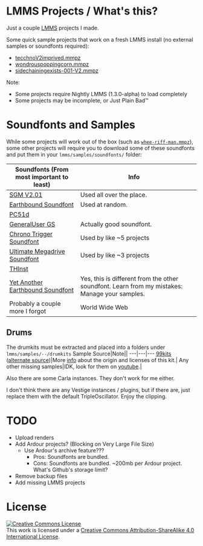 # LMMS Projects / What's this?
Just a couple [LMMS](https://github.com/LMMS/lmms) projects I made.

Some quick sample projects that work on a fresh LMMS install (no external samples or soundfonts required):
* [tecchnoV2imprived.mmpz](/projects/tecchnoV2imprived.mmpz)
* [wondrouspoppingcorn.mmpz](/projects/snippets/wonderouspoppingcorn.mmpz)
* [sidechainingexists-001-V2.mmpz](/projects/sidechainingexists-001-V2.mmpz)

Note:
* Some projects require Nightly LMMS (1.3.0-alpha) to load completely
* Some projects may be incomplete, or Just Plain Bad™

# Soundfonts and Samples
While some projects will work out of the box (such as [`whee-riff-man.mmpz`](/projects/whee-riff-man.mmpz)), some other projects will require you to download some of these soundfonts and put them in your `lmms/samples/soundfonts/` folder:

Soundfonts (From most important to least)|Info||
|---|---|---|
[SGM V2.01](https://archive.org/details/SGM-V2.01)|Used all over the place.|
[Earthbound Soundfont](http://www.williamkage.com/snes_soundfonts/earthbound_soundfont.zip)|Used at random.|
[PC51d](https://archive.org/download/free-soundfonts-sf2-2019-04/PC51d.sf2)||
[GeneralUser GS](https://archive.org/download/free-soundfonts-sf2-2019-04/GeneralUser%20GS%20v1.471.sf2)|Actually good soundfont.|
[Chrono Trigger Soundfont](https://musical-artifacts.com/artifacts/194/ctsf2.zip)|Used by like ~5 projects|
[Ultimate Megadrive Soundfont](https://musical-artifacts.com/artifacts/24/The_Ultimate_Megadrive_Soundfont.zip)|Used by like ~3 projects|
[THInst](https://musical-artifacts.com/artifacts/1327/THCollection.zip)||
[Yet Another Earthbound Soundfont](https://musical-artifacts.com/artifacts/665/Earthbound_NEW.sf2)|Yes, this is different from the other soundfont. Learn from my mistakes: Manage your samples.|
Probably a couple more I forgot|World Wide Web|

## Drums
The drumkits must be extracted and placed into a folders under `lmms/samples/--/drumkits`
Sample Source|Note||
---|---|---
[99kits](http://slackermedia.info/sprints/multimediaSprint_v2/99_hydrogenDrumkits.tar) ([alternate source](https://musical-artifacts.com/artifacts?q=Klaatu))|More [info](https://data.musical-artifacts.com/99kits/) about the origin and licenses of this kit.|
Any other missing samples|IDK, look for them on [youtube](youtube.com).|

Also there are some Carla instances. They don't work for me either.

I don't think there are any Vestige instances / plugins, but if there are, just replace them with the default TripleOscillator. Enjoy the clipping.

# TODO
* Upload renders
* Add Ardour projects? (Blocking on Very Large File Size)
    * Use Ardour's archive feature??? 
        * Pros: Soundfonts are bundled.
        * Cons: Soundfonts are bundled. ~200mb per Ardour project. What's Github's storage limit?
* Remove backup files
* Add missing LMMS projects

# License
<a rel="license" href="http://creativecommons.org/licenses/by-sa/4.0/"><img alt="Creative Commons License" style="border-width:0" src="https://i.creativecommons.org/l/by-sa/4.0/88x31.png" /></a><br />This work is licensed under a <a rel="license" href="http://creativecommons.org/licenses/by-sa/4.0/">Creative Commons Attribution-ShareAlike 4.0 International License</a>.